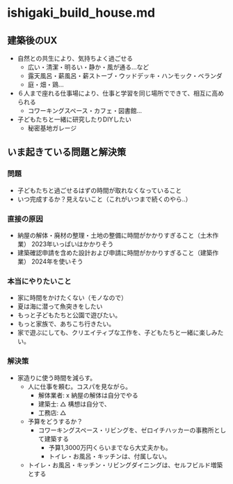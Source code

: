 # ishigaki_build_house.md
## 建築後のUX
- 自然との共生により、気持ちよく過ごせる
  - 広い・清潔・明るい・静か・風が通る...など
  - 露天風呂・薪風呂・薪ストーブ・ウッドデッキ・ハンモック・ベランダ
  - 庭・畑・鶏...
- ６人まで座れる仕事場により、仕事と学習を同じ場所でできて、相互に高められる
  - コワーキングスペース・カフェ・図書館...
- 子どもたちと一緒に研究したりDIYしたい
  - 秘密基地ガレージ

## いま起きている問題と解決策
### 問題
- 子どもたちと過ごせるはずの時間が取れなくなっていること
- いつ完成するか？見えないこと（これがいつまで続くのやら..）

### 直接の原因
- 納屋の解体・廃材の整理・土地の整備に時間がかかりすぎること（土木作業） 2023年いっぱいはかかりそう
- 建築確認申請を含めた設計および申請に時間がかかりすぎること（建築作業） 2024年を使いそう

### 本当にやりたいこと
- 家に時間をかけたくない（モノなので）
- 夏は海に潜って魚突きをしたい
- もっと子どもたちと公園で遊びたい。
- もっと家族で、あちこち行きたい。
- 家で遊ぶにしても、クリエイティブな工作を、子どもたちと一緒に楽しみたい。

### 解決策
- 家造りに使う時間を減らす。
  - 人に仕事を頼む。コスパを見ながら。
    - 解体業者: x 納屋の解体は自分でやる
    - 建築士: △ 構想は自分で、
    - 工務店: △
  - 予算をどうするか？
    - コワーキングスペース・リビングを、ゼロイチハッカーの事務所として建築する
      - 予算1,3000万円くらいまでなら大丈夫かも。
      - トイレ・お風呂・キッチンは、付属しない。
  - トイレ・お風呂・キッチン・リビングダイニングは、セルフビルド増築とする



